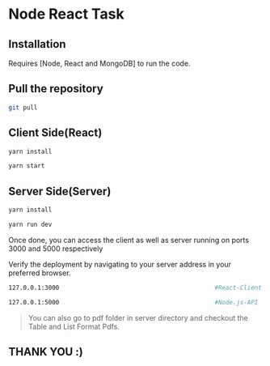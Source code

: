 # Node React Task

## Installation

Requires [Node, React and MongoDB] to run the code.

## Pull the repository

```sh
git pull
```

## Client Side(React)

```sh
yarn install
```
```sh
yarn start
```


## Server Side(Server)

```sh
yarn install
```
```sh
yarn run dev
```

Once done, you can access the client as well as server running on ports 3000 and 5000 respectively

Verify the deployment by navigating to your server address in your preferred browser.

```sh
127.0.0.1:3000                                           #React-Client
```

```sh
127.0.0.1:5000                                           #Node.js-API
```

> You can also go to pdf folder in server directory and checkout the Table and List Format Pdfs.

## THANK YOU :)
